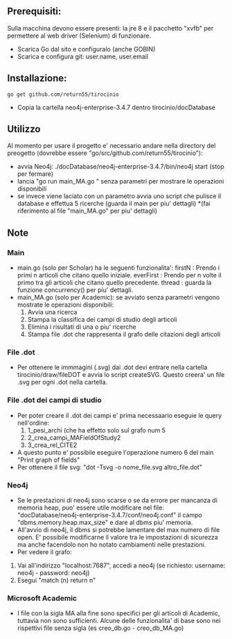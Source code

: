 ## Prerequisiti:
Sulla macchina devono essere presenti: la jre 8 e il pacchetto "xvfb" per permettere al web driver (Selenium) di funzionare.

* Scarica Go dal sito e configuralo (anche GOBIN)
* Scarica e configura git:      user.name, user.email
## Installazione:
```
go get github.com/return55/tirocinio
```
* Copia la cartella neo4j-enterprise-3.4.7 dentro tirocinio/docDatabase

## Utilizzo
Al momento per usare il progetto e' necessario andare nella directory del preogetto (dovrebbe essere "go/src/github.com/return55/tirocinio"):
* avvia Neo4j: ./docDatabase/neo4j-enterprise-3.4.7/bin/neo4j start  (stop per fermare)
* lancia "go run main_MA.go " senza parametri per mostrare le operazioni disponibili
* se invece viene laciato con un parametro avvia uno script che pulisce il database e effettua 5 ricerche (guarda il main per piu' dettagli)
*(fai riferimento al file "main_MA.go" per piu' dettagli)

## Note
### Main
* main.go (solo per Scholar) ha le seguenti funzionalita':
    firstN <n> : Prendo i primi n articoli che citano quello iniziale.
    everFirst <n> : Prendo per n volte il primo tra gli articoli che citano quello precedente.
    thread <numThreads> <docPerLink> <lenLinkList> : guarda la funzione concurrency() per piu' dettagli.
* main_MA.go (solo per Academic): se avviato senza parametri vengono mostrate le operazioni disponibili:
    1. Avvia una ricerca
    2. Stampa la classifica dei campi di studio degli articoli
    3. Elimina i risultati di una o piu' ricerche
    4. Stampa file .dot che rappresenta il grafo delle citazioni degli articoli
### File .dot
* Per ottenere le immmagini (.svg) dai .dot devi entrare nella cartella tirocinio/draw/fileDOT e avvia lo script createSVG. Questo creera' un file .svg per ogni .dot nella cartella.
### File .dot dei campi di studio
* Per poter creare il .dot dei campi e' prima necessaario eseguie le query nell'ordine:
   1. 1_pesi_archi (che ha effetto solo sul grafo num 5 
   2. 2_crea_campi_MAFieldOfStudy2
   3. 3_crea_rel_CITE2
* A questo punto e' possibile eseguire l'operazione numero 6 del main "Print graph of fields"
* Per ottenere il file svg: "dot -Tsvg -o nome_file.svg altro_file.dot"
### Neo4j
* Se le prestazioni di neo4j sono scarse o se da errore per mancanza di memoria heap, puo' essere utile modificare nel file:  
"docDatabase/neo4j-enterprise-3.4.7/conf/neo4j.conf" il campo "dbms.memory.heap.max_size" e dare al dbms piu' memoria.
* All'avvio di neo4j, il dbms si potrebbe lamentare del max numero di file open. E' possibile modificarne il valore tra le
impostazioni di sicurezza ma anche facendolo non ho notato cambiamenti nelle prestazioni.
* Per vedere il grafo:
1. Vai all'indirizzo "localhost:7687", accedi a neo4j (se richiesto: username: neo4j - password: neo4j)
2. Esegui "match (n) return n"
### Microsoft Academic
* I file con la sigla MA alla fine sono specifici per gli articoli di Academic, tuttavia non sono sufficienti.
Alcune delle funzionalita' di base sono nei rispettivi file senza sigla (es creo_db.go - creo_db_MA.go)


